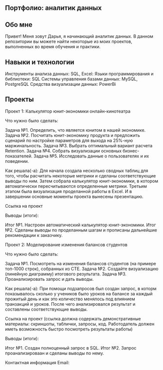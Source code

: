 ## Портфолио: аналитик данных

## Обо мне
Привет! Меня зовут Дарья, я начинающий аналитик данных. В данном репозитории вы можете найти некоторые из моих проектов, выполненных во время обучения и практики.

## Навыки и технологии
Инструменты анализа данных: SQL, Excel:
Языки программирования и библиотеки: SQL
Системы управления базами данных: MySQL, PostgreSQL
Средства визуализации данных: PowerBi

## Проекты
Проект 1: Калькулятор юнит-экономики онлайн-кинотеатра

Что нужно было сделать:

Задача №1. Определить, что является юнитом в нашей экономике.
Задача №2. Посчитать юнит-экономику продукта и предложить сценарий по настройке параметров для выхода на 25%-ную маржинальность.
Задача №3. Выбрать оптимальный вариант расчета Retention. 
Задача №4. Собрать визуализации основных бизнес-показателей.
Задача №5. Исследовать данные о пользователях и их поведении.

Как решала(-а): Для начала создала несколько сводных таблиц для того, чтобы расчитать некоторые метрики и сделаны соответствующие выводы по ним. Затем собрала калькулятор юнит-экономики, в котором автоматически пересчитываются определенные метрики. Третьим этапом была визуализация проделанной работы в Excel. И в завершении основные моменты проекта вынесены презентацию.

Ссылка на проект 

Выводы (итоги):

Итог №1. Настроен автоматический калькулятор юнит-экономики.
Итог №2. Сделаны выводы по проделанным шагам и прописаны дальнейшие рекомендации к заказчику.


Проект 2: Моделирование изменения балансов студентов

Что нужно было сделать:

Задача №1. Посмотреть на изменения балансов студентов (на примере топ-1000 строк), собранных из CTE. 
Задача №2. Создайте визуализацию (линейную диаграмму) итогового результата. 
Задача №3. Проанализировать запрос и дать выводы.

Как решала(-а): При помощи подзапросов был создан запрос, в которм показывалось сколько у учеников было уроков на балансе за каждый прожитый день и как это количество менялось под влиянием транзакций и уроков. После чего анализировался результат и составлены соответствующие выводы.

Ссылка на проект (ссылка должна содержать демонстративные материалы: скриншоты, таблички, запросы, код. Работодатель должен иметь возможность быстро посмотреть результаты работы)

Выводы (итоги):

Итог №1. Создан полноценный запрос в SQL.
Итог №2. Запрос проанализироваан и сделаны выводы по нему.



Контактная информация
Email: 
